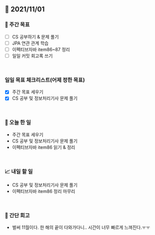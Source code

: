 ## 📅 2021/11/01


### 👏 주간 목표
- [ ] CS 공부하기 & 문제 풀기
- [ ] JPA 연관 관계 학습
- [ ] 이펙티브자바 item86~87 정리
- [ ] 일일 커밋 회고록 쓰기

<br/>

### 일일 목표 체크리스트(어제 정한 목표)

- [x] 주간 목표 세우기
- [x] CS 공부 및 정보처리기사 문제 풀기

<br/>

### 💯 오늘 한 일

- 주간 목표 세우기
- CS 공부 및 정보처리기사 문제 풀기
- 이펙티브자바 item86 읽기 & 정리

<br/>

### 📈 내일 할 일

- CS 공부 및 정보처리기사 문제 풀기
- 이펙티브자바 item86 정리 마무리

<br/>

### 🤔 간단 회고

- 벌써 11월이다. 한 해의 끝이 다와가다니.. 시간이 너무 빠르게 느껴진다.ㅜㅜ 

